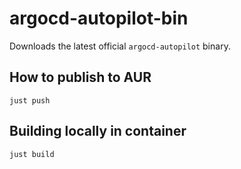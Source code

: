 # argocd-autopilot-bin

Downloads the latest official `argocd-autopilot` binary.

## How to publish to AUR

```shell
just push
```

## Building locally in container

```shell
just build
```